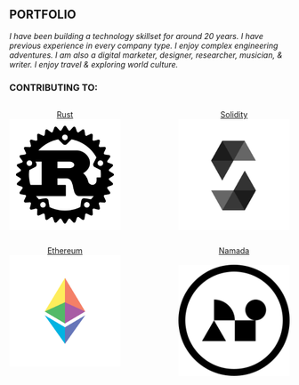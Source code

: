 ## PORTFOLIO

<p style="font-style:italic;">
I have been building a technology skillset for around 20 years. I have previous experience in every company type. I enjoy complex engineering adventures. I am also a digital marketer, designer, researcher, musician, & writer.  I enjoy travel & exploring world culture. 
</p>

### CONTRIBUTING TO: 
<section style="display:flex;flex-flow:row;flex-wrap:wrap;justify-content:space-between;">
  <p style="display:flex;align-items:center;flex-flow:column;">
    <a href="https://github.com/githubexplorer38237213271/rust">Rust</a>
    <img src="images/rust.png?" height="200px" width="200px" />
  </p>
  <p style="display:flex;align-items:center;flex-flow:column;">
    <a href="https://github.com/githubexplorer38237213271/solidity">Solidity</a>
    <img src="images/solidity_logo.svg" height="200px" width="200px" />
  </p>
  <p style="display:flex;align-items:center;flex-flow:column;">
    <a href="https://github.com/githubexplorer38237213271/go-ethereum">Ethereum</a>
    <img src="images/eth.png" height="200px" width="200px"/>
  </p>
  <p style="display:flex;align-items:center;flex-flow:column;">
    <a href="https://github.com/githubexplorer38237213271/namada">Namada</a>
    <br>
    <img src="images/namada-logo.svg" height="200px" width="200px"/>
  </p>
</section>
<br>

